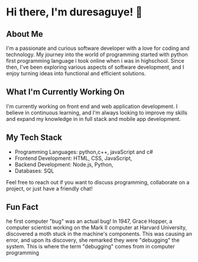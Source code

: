 # Hi there, I'm duresaguye! 👋

## About Me
I'm a passionate and curious software developer with a love for coding and technology. My journey into the world of programming started with python first programming language i took online when i was in highschool. Since then, I've been exploring various aspects of software development, and I enjoy turning ideas into functional and efficient solutions.

## What I'm Currently Working On
I'm currently working on front end and web application development. I believe in continuous learning, and I'm always looking to improve my skills and expand my knowledge in in full stack and mobile app development.

## My Tech Stack
- Programming Languages: python,c++, javaScript and c#
- Frontend Development:  HTML, CSS, JavaScript, 
- Backend Development: Node.js, Python, 
- Databases: SQL




Feel free to reach out if you want to discuss programming, collaborate on a project, or just have a friendly chat!

## Fun Fact
he first computer "bug" was an actual bug! In 1947, Grace Hopper, a computer scientist working on the Mark II computer at Harvard University, discovered a moth stuck in the machine's components. This was causing an error, and upon its discovery, she remarked they were "debugging" the system. This is where the term "debugging" comes from in computer programming



<!---
duresaguye/duresaguye is a ✨ special ✨ repository because its `README.md` (this file) appears on your GitHub profile.
You can click the Preview link to take a look at your changes.
--->
